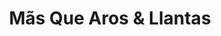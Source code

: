 ---
title: "Mãs Que Aros & Llantas"
url: /guatemala-city/mas-que-aros-und-llantas/
shop: general
---